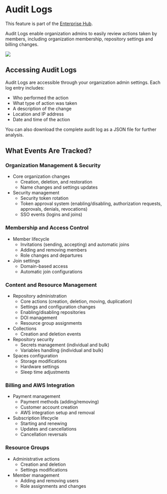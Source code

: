# Audit Logs

<Tip warning={true}>
This feature is part of the <a href="https://huggingface.co/enterprise" target="_blank">Enterprise Hub</a>.
</Tip>

Audit Logs enable organization admins to easily review actions taken by members, including organization membership, repository settings and billing changes.

![](https://huggingface.co/datasets/huggingface/documentation-images/resolve/main/enterprise/audit-logs.png)

## Accessing Audit Logs

Audit Logs are accessible through your organization admin settings. Each log entry includes:

- Who performed the action
- What type of action was taken
- A description of the change
- Location and IP address
- Date and time of the action

You can also download the complete audit log as a JSON file for further analysis.

## What Events Are Tracked?

### Organization Management & Security

- Core organization changes
  - Creation, deletion, and restoration
  - Name changes and settings updates
- Security management
  - Security token rotation
  - Token approval system (enabling/disabling, authorization requests, approvals, denials, revocations)
  - SSO events (logins and joins)

### Membership and Access Control

- Member lifecycle
  - Invitations (sending, accepting) and automatic joins
  - Adding and removing members
  - Role changes and departures
- Join settings
  - Domain-based access
  - Automatic join configurations

### Content and Resource Management

- Repository administration
  - Core actions (creation, deletion, moving, duplication)
  - Settings and configuration changes
  - Enabling/disabling repositories
  - DOI management
  - Resource group assignments
- Collections
  - Creation and deletion events
- Repository security
  - Secrets management (individual and bulk)
  - Variables handling (individual and bulk)
- Spaces configuration
  - Storage modifications
  - Hardware settings
  - Sleep time adjustments

### Billing and AWS Integration

- Payment management
  - Payment methods (adding/removing)
  - Customer account creation
  - AWS integration setup and removal
- Subscription lifecycle
  - Starting and renewing
  - Updates and cancellations
  - Cancellation reversals

### Resource Groups

- Administrative actions
  - Creation and deletion
  - Settings modifications
- Member management
  - Adding and removing users
  - Role assignments and changes
